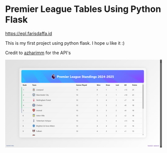 # Premier League Tables Using Python Flask

https://epl.farisdaffa.id

This is my first project using python flask. I hope u like it :)

Credit to [azharimm](https://github.com/azharimm/football-standings-api) for the API's

![preview](./preview.png)

